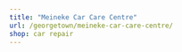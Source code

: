 ```yaml
---
title: "Meineke Car Care Centre"
url: /georgetown/meineke-car-care-centre/
shop: car repair
---
```

